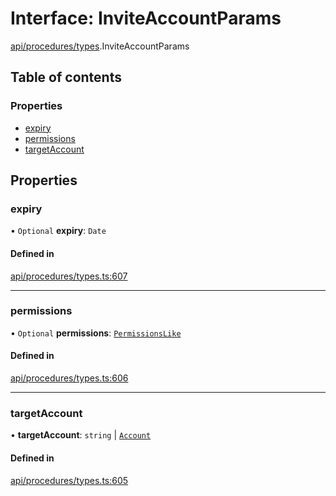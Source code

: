 # Interface: InviteAccountParams

[api/procedures/types](../wiki/api.procedures.types).InviteAccountParams

## Table of contents

### Properties

- [expiry](../wiki/api.procedures.types.InviteAccountParams#expiry)
- [permissions](../wiki/api.procedures.types.InviteAccountParams#permissions)
- [targetAccount](../wiki/api.procedures.types.InviteAccountParams#targetaccount)

## Properties

### expiry

• `Optional` **expiry**: `Date`

#### Defined in

[api/procedures/types.ts:607](https://github.com/PolymeshAssociation/polymesh-sdk/blob/f8a937f04/src/api/procedures/types.ts#L607)

___

### permissions

• `Optional` **permissions**: [`PermissionsLike`](../wiki/api.entities.types#permissionslike)

#### Defined in

[api/procedures/types.ts:606](https://github.com/PolymeshAssociation/polymesh-sdk/blob/f8a937f04/src/api/procedures/types.ts#L606)

___

### targetAccount

• **targetAccount**: `string` \| [`Account`](../wiki/api.entities.Account.Account)

#### Defined in

[api/procedures/types.ts:605](https://github.com/PolymeshAssociation/polymesh-sdk/blob/f8a937f04/src/api/procedures/types.ts#L605)
